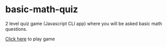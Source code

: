 # basic-math-quiz
 
 2 level quiz game (Javascript CLI app) where you will be asked basic math questions.

 [Click here](https://replit.com/@arjunreddy001/basic-math-quiz?embed=1&output=1#index.js) to play game